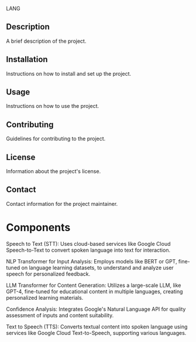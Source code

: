 LANG

## Description

A brief description of the project.

## Installation

Instructions on how to install and set up the project.

## Usage

Instructions on how to use the project.

## Contributing

Guidelines for contributing to the project.

## License

Information about the project's license.

## Contact

Contact information for the project maintainer.

# Components

Speech to Text (STT): Uses cloud-based services like Google Cloud Speech-to-Text to convert spoken language into text for interaction.

NLP Transformer for Input Analysis: Employs models like BERT or GPT, fine-tuned on language learning datasets, to understand and analyze user speech for personalized feedback.

LLM Transformer for Content Generation: Utilizes a large-scale LLM, like GPT-4, fine-tuned for educational content in multiple languages, creating personalized learning materials.

Confidence Analysis: Integrates Google's Natural Language API for quality assessment of inputs and content suitability.

Text to Speech (TTS): Converts textual content into spoken language using services like Google Cloud Text-to-Speech, supporting various languages.